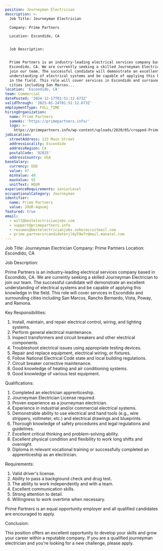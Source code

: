 ```yaml
---
position: Journeyman Electrician
description: >-
  Job Title: Journeyman Electrician

  Company: Prime Partners

  Location: Escondido, CA


  Job Description:


  Prime Partners is an industry-leading electrical services company based in
  Escondido, CA. We are currently seeking a skilled Journeyman Electrician to
  join our team. The successful candidate will demonstrate an excellent
  understanding of electrical systems and be capable of applying this knowledge
  in the field. This role will cover services in Escondido and surrounding
  cities including San Marcos...
location: 'Escondido, CA'
team: Commercial
datePosted: '2024-12-17T01:51:12.673Z'
validThrough: '2025-01-24T01:51:12.673Z'
employmentType: FULL_TIME
hiringOrganization:
  name: Prime Partners
  sameAs: 'https://primepartners.info/'
  logo: >-
    https://primepartners.info/wp-content/uploads/2020/05/cropped-Prime-Partners-Logo-NO-BG-1-1.png
jobLocation:
  streetAddress: 123 Main Street
  addressLocality: Escondido
  addressRegion: CA
  postalCode: '92025'
  addressCountry: USA
baseSalary:
  currency: USD
  value: 47
  minValue: 40
  maxValue: 55
  unitText: HOUR
experienceRequirements: seniorLevel
occupationalCategory: Journeyman
identifier:
  name: Prime Partners
  value: JOUR-4qoumj
featured: true
email:
  - will@bestelectricianjobs.com
  - support@primepartners.info
  - resumes@bestelectricianjobs.zohorecruitmail.com
  - prime.partners+candidate+jl6y59w7r@mail.manatal.com
---
```




Job Title: Journeyman Electrician
Company: Prime Partners
Location: Escondido, CA

Job Description:

Prime Partners is an industry-leading electrical services company based in Escondido, CA. We are currently seeking a skilled Journeyman Electrician to join our team. The successful candidate will demonstrate an excellent understanding of electrical systems and be capable of applying this knowledge in the field. This role will cover services in Escondido and surrounding cities including San Marcos, Rancho Bernardo, Vista, Poway, and Ramona. 

Key Responsibilities:

1. Install, maintain, and repair electrical control, wiring, and lighting systems.
2. Perform general electrical maintenance.
3. Inspect transformers and circuit breakers and other electrical components.
4. Troubleshoot electrical issues using appropriate testing devices.
5. Repair and replace equipment, electrical wiring, or fixtures.
6. Follow National Electrical Code state and local building regulations.
7. Circuit breaker corrective maintenance.
8. Good knowledge of heating and air conditioning systems.
9. Good knowledge of various test equipment.

Qualifications:

1. Completed an electrician apprenticeship.
2. Journeyman Electrician License required.
3. Proven experience as a journeyman electrician.
4. Experience in industrial and/or commercial electrical systems.
5. Demonstrable ability to use electrical and hand tools (e.g., wire strippers, voltmeter, etc.) and electrical drawings and blueprints.
6. Thorough knowledge of safety procedures and legal regulations and guidelines.
7. Excellent critical thinking and problem-solving ability.
8. Excellent physical condition and flexibility to work long shifts and overnight.
9. Diploma in relevant vocational training or successfully completed an apprenticeship as an electrician.

Requirements:

1. Valid driver's license.
2. Ability to pass a background check and drug test.
3. The ability to work independently and with a team.
4. Excellent communication skills.
5. Strong attention to detail.
6. Willingness to work overtime when necessary.

Prime Partners is an equal opportunity employer and all qualified candidates are encouraged to apply. 

Conclusion:

This position offers an excellent opportunity to develop your skills and grow your career within a reputable company. If you are a qualified journeyman electrician and you're looking for a new challenge, please apply.
